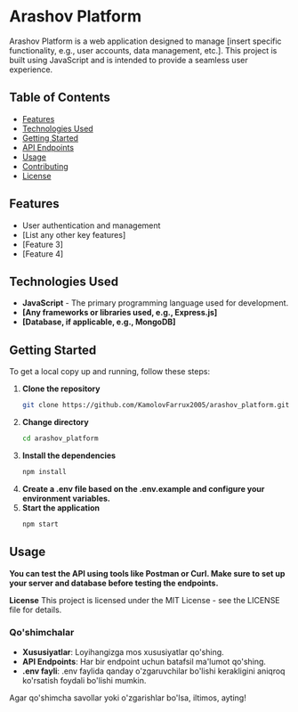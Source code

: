 # Arashov Platform

Arashov Platform is a web application designed to manage [insert specific functionality, e.g., user accounts, data management, etc.]. This project is built using JavaScript and is intended to provide a seamless user experience.

## Table of Contents

- [Features](#features)
- [Technologies Used](#technologies-used)
- [Getting Started](#getting-started)
- [API Endpoints](#api-endpoints)
- [Usage](#usage)
- [Contributing](#contributing)
- [License](#license)

## Features

- User authentication and management
- [List any other key features]
- [Feature 3]
- [Feature 4]

## Technologies Used

- **JavaScript** - The primary programming language used for development.
- **[Any frameworks or libraries used, e.g., Express.js]**
- **[Database, if applicable, e.g., MongoDB]**

## Getting Started

To get a local copy up and running, follow these steps:

1. **Clone the repository**
   ```bash
   git clone https://github.com/KamolovFarrux2005/arashov_platform.git
2. **Change directory**
   ```bash
   cd arashov_platform
3. **Install the dependencies**
   ```bash
   npm install
4. **Create a .env file based on the .env.example and configure your environment variables.**
5. **Start the application**
   ```bash
   npm start
## Usage

**You can test the API using tools like Postman or Curl. Make sure to set up your server and database before testing the endpoints.**

**License**
This project is licensed under the MIT License - see the LICENSE file for details.


### Qo'shimchalar
- **Xususiyatlar**: Loyihangizga mos xususiyatlar qo'shing.
- **API Endpoints**: Har bir endpoint uchun batafsil ma'lumot qo'shing.
- **.env fayli**: .env faylida qanday o'zgaruvchilar bo'lishi kerakligini aniqroq ko'rsatish foydali bo'lishi mumkin.

Agar qo'shimcha savollar yoki o'zgarishlar bo'lsa, iltimos, ayting!


